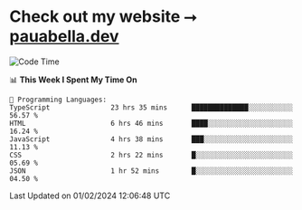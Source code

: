# Check out my website ⭢ [pauabella.dev](https://pauabella.dev)

<!--START_SECTION:waka-->
![Code Time](http://img.shields.io/badge/Code%20Time-2%2C941%20hrs%2058%20mins-blue)

📊 **This Week I Spent My Time On** 

```text
💬 Programming Languages: 
TypeScript               23 hrs 35 mins      ██████████████░░░░░░░░░░░   56.57 % 
HTML                     6 hrs 46 mins       ████░░░░░░░░░░░░░░░░░░░░░   16.24 % 
JavaScript               4 hrs 38 mins       ███░░░░░░░░░░░░░░░░░░░░░░   11.13 % 
CSS                      2 hrs 22 mins       █░░░░░░░░░░░░░░░░░░░░░░░░   05.69 % 
JSON                     1 hr 52 mins        █░░░░░░░░░░░░░░░░░░░░░░░░   04.50 % 
```


 Last Updated on 01/02/2024 12:06:48 UTC
<!--END_SECTION:waka-->
